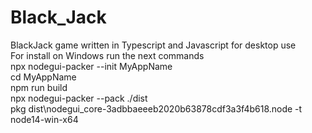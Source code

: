 # Black_Jack
BlackJack game written in Typescript and Javascript for desktop use<br>
For install on Windows run the next commands<br>
npx nodegui-packer --init MyAppName<br>
cd MyAppName<br>
npm run build<br>
npx nodegui-packer --pack ./dist<br>
pkg dist\nodegui_core-3adbbaeeeb2020b63878cdf3a3f4b618.node -t node14-win-x64<br>
